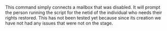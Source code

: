 This command simply connects a mailbox that was disabled.  It will prompt the person running the script for the netid of the individual who needs their rights restored.  This has not been tested yet because since its creation we have not had any issues that were not on the stage. 
